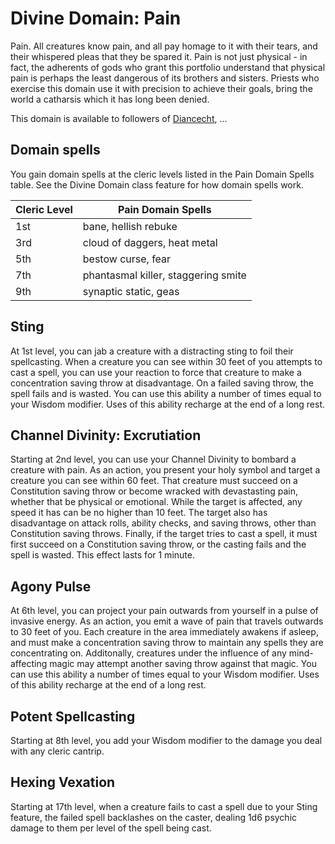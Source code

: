 # Divine Domain: Pain
Pain. All creatures know pain, and all pay homage to it with their tears, and their whispered pleas that they be spared it. Pain is not just physical - in fact, the adherents of gods who grant this portfolio understand that physical pain is perhaps the least dangerous of its brothers and sisters. Priests who exercise this domain use it with precision to achieve their goals, bring the world a catharsis which it has long been denied.

This domain is available to followers of [Diancecht](../../Religions/Pantheon/Diancecht.md), ...

## Domain spells
You gain domain spells at the cleric levels listed in the Pain Domain Spells table. See the Divine Domain class feature for how domain spells work.

Cleric Level | Pain Domain Spells
------------ | ------------------
1st | bane, hellish rebuke
3rd | cloud of daggers, heat metal
5th | bestow curse, fear
7th | phantasmal killer, staggering smite
9th | synaptic static, geas

## Sting
At 1st level, you can jab a creature with a distracting sting to foil their spellcasting. When a creature you can see within 30 feet of you attempts to cast a spell, you can use your reaction to force that creature to make a concentration saving throw at disadvantage. On a failed saving throw, the spell fails and is wasted. You can use this ability a number of times equal to your Wisdom modifier. Uses of this ability recharge at the end of a long rest.

## Channel Divinity: Excrutiation
Starting at 2nd level, you can use your Channel Divinity to bombard a creature with pain. As an action, you present your holy symbol and target a creature you can see within 60 feet. That creature must succeed on a Constitution saving throw or become wracked with devastasting pain, whether that be physical or emotional. While the target is affected, any speed it has can be no higher than 10 feet. The target also has disadvantage on attack rolls, ability checks, and saving throws, other than Constitution saving throws. Finally, if the target tries to cast a spell, it must first succeed on a Constitution saving throw, or the casting fails and the spell is wasted. This effect lasts for 1 minute.

## Agony Pulse
At 6th level, you can project your pain outwards from yourself in a pulse of invasive energy. As an action, you emit a wave of pain that travels outwards to 30 feet of you. Each creature in the area immediately awakens if asleep, and must make a concentration saving throw to maintain any spells they are concentrating on. Additonally, creatures under the influence of any mind-affecting magic may attempt another saving throw against that magic. You can use this ability a number of times equal to your Wisdom modifier. Uses of this ability recharge at the end of a long rest.

## Potent Spellcasting
Starting at 8th level, you add your Wisdom modifier to the damage you deal with any cleric cantrip.

## Hexing Vexation
Starting at 17th level, when a creature fails to cast a spell due to your Sting feature, the failed spell backlashes on the caster, dealing 1d6 psychic damage to them per level of the spell being cast.

